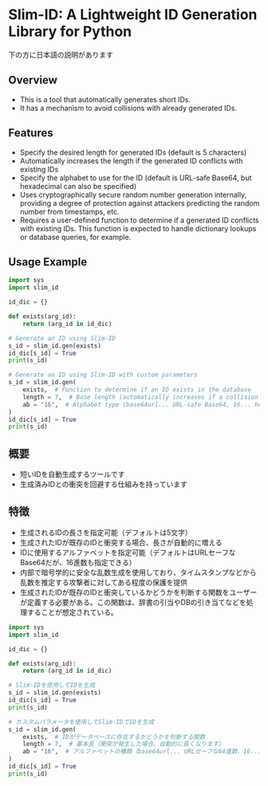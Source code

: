 # Slim-ID: A Lightweight ID Generation Library for Python

下の方に日本語の説明があります

## Overview
- This is a tool that automatically generates short IDs.
- It has a mechanism to avoid collisions with already generated IDs.

## Features
- Specify the desired length for generated IDs (default is 5 characters)
- Automatically increases the length if the generated ID conflicts with existing IDs
- Specify the alphabet to use for the ID (default is URL-safe Base64, but hexadecimal can also be specified)
- Uses cryptographically secure random number generation internally, providing a degree of protection against attackers predicting the random number from timestamps, etc.
- Requires a user-defined function to determine if a generated ID conflicts with existing IDs. This function is expected to handle dictionary lookups or database queries, for example.

## Usage Example
```python
import sys
import slim_id

id_dic = {}

def exists(arg_id):
    return (arg_id in id_dic)

# Generate an ID using Slim-ID
s_id = slim_id.gen(exists)
id_dic[s_id] = True
print(s_id)

# Generate an ID using Slim-ID with custom parameters
s_id = slim_id.gen(
    exists,  # Function to determine if an ID exists in the database
    length = 7,  # Base length (automatically increases if a collision occurs)
    ab = "16",  # Alphabet type (base64url... URL-safe Base64, 16... hexadecimal)
)
id_dic[s_id] = True
print(s_id)
```

## 概要
- 短いIDを自動生成するツールです
- 生成済みIDとの衝突を回避する仕組みを持っています

## 特徴
- 生成されるIDの長さを指定可能（デフォルトは5文字）
- 生成されたIDが既存のIDと衝突する場合、長さが自動的に増える
- IDに使用するアルファベットを指定可能（デフォルトはURLセーフなBase64だが、16進数も指定できる）
- 内部で暗号学的に安全な乱数生成を使用しており、タイムスタンプなどから乱数を推定する攻撃者に対してある程度の保護を提供
- 生成されたIDが既存のIDと衝突しているかどうかを判断する関数をユーザーが定義する必要がある。この関数は、辞書の引当やDBの引き当てなどを処理することが想定されている。

```python
import sys
import slim_id

id_dic = {}

def exists(arg_id):
    return (arg_id in id_dic)

# Slim-IDを使用してIDを生成
s_id = slim_id.gen(exists)
id_dic[s_id] = True
print(s_id)

# カスタムパラメータを使用してSlim-IDでIDを生成
s_id = slim_id.gen(
    exists,  # IDがデータベースに存在するかどうかを判断する関数
    length = 7,  # 基本長（衝突が発生した場合、自動的に長くなります）
    ab = "16",  # アルファベットの種類（base64url... URLセーフな64進数、16... 16進数）
)
id_dic[s_id] = True
print(s_id)
```
